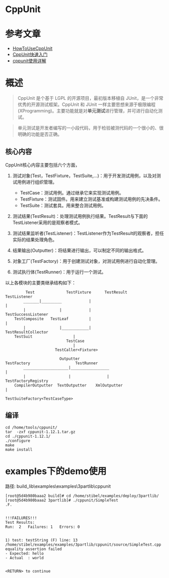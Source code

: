 # CppUnit

# 参考文章

* [HowToUseCppUnit](https://github.com/niceSimon7/HowToUseCppUnit)
* [CppUnit快速入门](https://blog.csdn.net/wyyy2088511/article/details/80107131)
* [cppunit使用详解](https://www.cnblogs.com/zhoug2020/p/4515729.html)

# 概述

> CppUnit 是个基于 LGPL 的开源项目，最初版本移植自 JUnit，是一个非常优秀的开源测试框架。CppUnit 和 JUnit 一样主要思想来源于极限编程(XProgramming)。主要功能就是对**单元测试**进行管理，并可进行自动化测试。

> 单元测试是开发者编写的一小段代码，用于检验被测代码的一个很小的、很明确的功能是否正确。

## 核心内容

CppUnit核心内容主要包括六个方面，

1. 测试对象(Test，TestFixture，TestSuite,...)：用于开发测试用例，以及对测试用例进行组织管理。
    * TestCase：测试用例。通过继承它来实现测试用例。
    * TestFixture：测试固件。用来建立测试基准或构建测试用例的先决条件。
    * TestSuite：测试套具。用来整合测试用例。

2. 测试结果(TestResult)：处理测试用例执行结果。TestResult与下面的TestListener采用的是观察者模式。

3. 测试结果监听者(TestListener)：TestListener作为TestResult的观察者，担任实际的结果处理角色。

4. 结果输出(Outputter)：将结果进行输出，可以制定不同的输出格式。

5. 对象工厂(TestFactory)：用于创建测试对象，对测试用例进行自动化管理。

6. 测试执行体(TestRunner)：用于运行一个测试。

以上各模块的主要类继承结构如下：

```
         Test              TestFixture      TestResult          TestListener     
        _______|_________            |                                    |          
        |               |            |                           TestSuccessListener
    TestComposite   TestLeaf         |                                    |          
        |               |____________|                           TestResultCollector          
    TestSuit                  |
                           TestCase                     
                              |
                      TestCaller<Fixture>
                      
                        Outputter                                    TestFactory                    TestRunner
        ____________________|_________________                            |
        |                   |                |                   TestFactoryRegistry
    CompilerOutputter  TextOutputter    XmlOutputter                      |
                                                             TestSuiteFactory<TestCaseType>
```

## 编译

```
cd /home/tools/cppunit/
tar  -zxf cppunit-1.12.1.tar.gz
cd ./cppunit-1.12.1/
./configure
make
make install
```

# examples下的demo使用

路径: build_lib\examples\examples\3partlib\cppunit

```
[root@5d4b980baaa2 build]# cd /home/stibel/examples/deploy/3partlib/
[root@5d4b980baaa2 3partlib]# ./cppunit/SimpleTest
.F.


!!!FAILURES!!!
Test Results:
Run:  2   Failures: 1   Errors: 0


1) test: testString (F) line: 13 /home/stibel/examples/examples/3partlib/cppunit/source/SimpleTest.cpp
equality assertion failed
- Expected: hello
- Actual  : world


<RETURN> to continue
```
